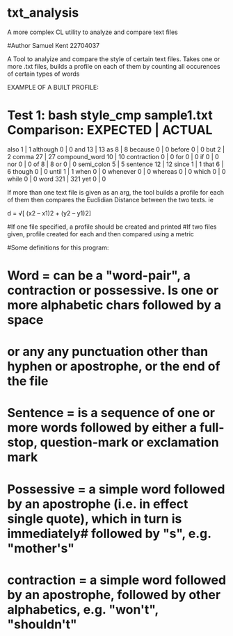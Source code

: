 # txt_analysis
A more complex CL utility to analyze and compare text files 

#Author Samuel Kent 22704037

A Tool to analyize and compare the style of certain text files. 
Takes one or more .txt files, builds a profile on each of them by counting all occurences of certain types of words 

EXAMPLE OF A BUILT PROFILE:

Test 1: bash style_cmp sample1.txt
Comparison:
EXPECTED             |    ACTUAL
====================================
also               1 | 1
although           0 | 0
and               13 | 13
as                 8 | 8
because            0 | 0
before             0 | 0
but                2 | 2
comma             27 | 27
compound_word     10 | 10
contraction        0 | 0
for                0 | 0
if                 0 | 0
nor                0 | 0
of                 8 | 8
or                 0 | 0
semi_colon         5 | 5
sentence          12 | 12
since              1 | 1
that               6 | 6
though             0 | 0
until              1 | 1
when               0 | 0
whenever           0 | 0
whereas            0 | 0
which              0 | 0
while              0 | 0
word             321 | 321
yet                0 | 0


If more than one text file is given as an arg, the tool builds a profile for each of them then compares the Euclidian Distance between the two texts.
ie

d = √[ (x2 – x1)2 + (y2 – y1)2]


#If one file specified, a profile should be created and printed
#If two files given, profile created for  each and then compared using a metric


#Some definitions for this program:
#	Word = can be a "word-pair", a contraction or possessive. Is one or more alphabetic chars followed by a space
#		or any any punctuation other than hyphen or apostrophe, or the end of the file
#
#	Sentence = is a sequence of one or more words followed by either a full-stop, question-mark or exclamation mark
#
#	Possessive = a simple word followed by an apostrophe (i.e. in effect single quote), which in turn is immediately# 			followed by "s", e.g. "mother's"
#
#	contraction = a simple word followed by an apostrophe, followed by other alphabetics, e.g. "won't", "shouldn't" 


